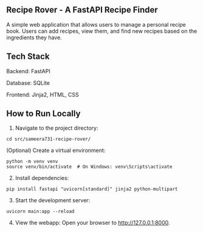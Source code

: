 ## Recipe Rover - A FastAPI Recipe Finder
A simple web application that allows users to manage a personal recipe book. Users can add recipes, view them, and find new recipes based on the ingredients they have.

## Tech Stack
Backend: FastAPI

Database: SQLite

Frontend: Jinja2, HTML, CSS

## How to Run Locally
1. Navigate to the project directory:
```
cd src/sameera731-recipe-rover/
```

(Optional) Create a virtual environment:
```
python -m venv venv
source venv/bin/activate  # On Windows: venv\Scripts\activate
```

2. Install dependencies:
```
pip install fastapi "uvicorn[standard]" jinja2 python-multipart
```

3. Start the development server:
```
uvicorn main:app --reload
```
4. View the webapp:
Open your browser to http://127.0.0.1:8000.